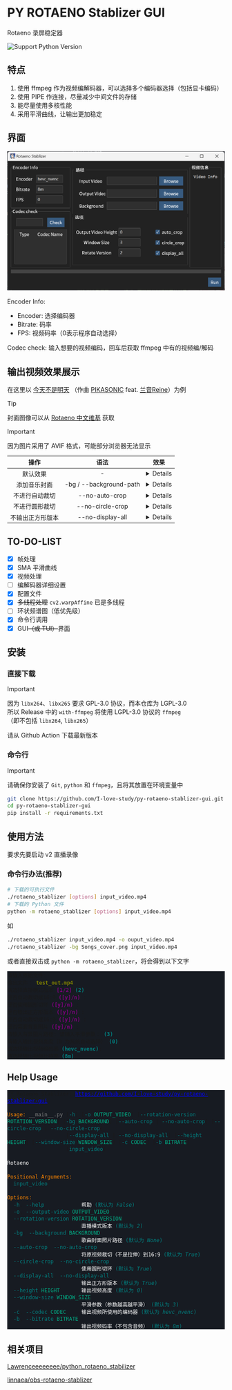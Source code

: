 # PY ROTAENO Stablizer GUI

Rotaeno 录屏稳定器

![Support Python Version](https://img.shields.io/python/required-version-toml?tomlFilePath=https%3A%2F%2Fraw.githubusercontent.com%2FI-love-study%2Fpy-rotaeno-stablizer-gui%2Fmain%2Fpyproject.toml)

## 特点

1. 使用 ffmpeg 作为视频编解码器，可以选择多个编码器选择（包括显卡编码）
2. 使用 PIPE 作连接，尽量减少中间文件的存储
3. 能尽量使用多核性能
4. 采用平滑曲线，让输出更加稳定

## 界面

![interface](docs_image/interface.png)

Encoder Info:

- Encoder: 选择编码器
- Bitrate: 码率
- FPS: 视频码率（0表示程序自动选择）
  
Codec check:
输入想要的视频编码，回车后获取 ffmpeg 中有的视频编/解码

## 输出视频效果展示

在这里以 [今天不是明天](https://www.bilibili.com/video/BV1pi4y1B7oz)
（作曲 [PIKASONIC](https://space.bilibili.com/262995951) feat. [兰音Reine](https://space.bilibili.com/698029620)）为例

> [!TIP]
> 封面图像可以从 [Rotaeno 中文维基](https://wiki.rotaeno.cn/) 获取

> [!IMPORTANT]
> 因为图片采用了 AVIF 格式，可能部分浏览器无法显示

|       操作       |          语法           |                                 效果                                  |
| :--------------: | :---------------------: | :-------------------------------------------------------------------: |
|     默认效果     |            -            |         <details>![normal](docs_image/normal.avif)</details>          |
|   添加音乐封面   | -bg / --background-path | <details>![with_background](docs_image/with_backgrond.avif)</details> |
|  不进行自动裁切  |     --no-auto-crop      |   <details>![no_auto_crop](docs_image/no_auto_crop.avif)</details>    |
|  不进行圆形裁切  |    --no-circle-crop     | <details>![no_circle_crop](docs_image/no_circle_crop.avif)</details>  |
| 不输出正方形版本 |    --no-display-all     | <details>![no_display_all](docs_image/no_display_all.avif)</details>  |

## TO-DO-LIST

- [x] 帧处理
- [x] SMA 平滑曲线
- [x] 视频处理
- [ ] 编解码器详细设置
- [x] 配置文件
- [x] ~~多线程处理~~ `cv2.warpAffine` 已是多线程
- [ ] 环状频谱图（低优先级）
- [x] 命令行调用
- [x] GUI~~（或 TUI）~~界面

## 安装

### 直接下载

> [!IMPORTANT]
> 因为 `libx264`、`libx265` 要求 GPL-3.0 协议，而本仓库为 LGPL-3.0  
> 所以 Release 中的 `with-ffmpeg` 将使用 LGPL-3.0 协议的 `ffmpeg`  
> （即不包括 `libx264`, `libx265`）

请从 Github Action 下载最新版本

### 命令行

> [!IMPORTANT]
> 请确保你安装了 `Git`, `python` 和 `ffmpeg`，且将其放置在环境变量中

```bash
git clone https://github.com/I-love-study/py-rotaeno-stablizer-gui.git
cd py-rotaeno-stablizer-gui
pip install -r requirements.txt
```

## 使用方法

要求先要启动 v2 直播录像

### 命令行办法(推荐)

```bash
# 下载的可执行文件
./rotaeno_stablizer [options] input_video.mp4
# 下载的 Python 文件
python -m rotaeno_stablizer [options] input_video.mp4
```

如

```bash
./rotaeno_stablizer input_video.mp4 -o ouput_video.mp4
./rotaeno_stablizer -bg Songs_cover.png input_video.mp4
```

或者直接双击或 `python -m rotaeno_stablizer`，将会得到以下文字

<pre style="font-family:Menlo,'DejaVu Sans Mono',consolas,sans-serif, monospace; background-color:#171b22">
<code style="font-family:inherit; background-color:#171b22">请输入原始文件:
输出文件： <span style="color: #808000; text-decoration-color: #808000; font-weight: bold">test_out.mp4</span>
请选择直播模式版本 <span style="color: #800080; text-decoration-color: #800080; font-weight: bold">[1/2]</span> <span style="color: #008080; text-decoration-color: #008080; font-weight: bold">(2)</span>:
是否自动裁切成16:9 <span style="color: #800080; text-decoration-color: #800080; font-weight: bold">([y]/n)</span> :
是否使用圆形切环 <span style="color: #800080; text-decoration-color: #800080; font-weight: bold">([y]/n)</span> :
是否输出正方形版本 <span style="color: #800080; text-decoration-color: #800080; font-weight: bold">([y]/n)</span> :
是否自动裁切成16:9 <span style="color: #800080; text-decoration-color: #800080; font-weight: bold">([y]/n)</span> :
是否需要背景图片 <span style="color: #800080; text-decoration-color: #800080; font-weight: bold">([y]/n)</span> :
请输入背景图片路径: 请输入平滑参数： <span style="color: #008080; text-decoration-color: #008080; font-weight: bold">(3)</span>:
请输入输出视频高度（0 为系统自动选择） <span style="color: #008080; text-decoration-color: #008080; font-weight: bold">(0)</span>:
请选择输出视频编码器 <span style="color: #008080; text-decoration-color: #008080; font-weight: bold">(hevc_nvenc)</span>:
请选择输出视频比特率 <span style="color: #008080; text-decoration-color: #008080; font-weight: bold">(8m)</span>: </code></pre>

## Help Usage

<pre style="font-family:Menlo,'DejaVu Sans Mono',consolas,sans-serif, monospace; background-color:#171b22">
<code style="font-family:inherit; background-color:#171b22">PY Rotaeno Stablizer: <span style="color: #0000ff; text-decoration-color: #0000ff; text-decoration: underline">https://github.com/I-love-study/py-rotaeno-stablizer-gui</span>

<span style="color: #ff8700; text-decoration-color: #ff8700">Usage:</span> <span style="color: #808080; text-decoration-color: #808080">__main__.py</span> [<span style="color: #008080; text-decoration-color: #008080">-h</span>] [<span style="color: #008080; text-decoration-color: #008080">-o</span> <span style="color: #00af87; text-decoration-color: #00af87">OUTPUT_VIDEO</span>] [<span style="color: #008080; text-decoration-color: #008080">--rotation-version</span> <span style="color: #00af87; text-decoration-color: #00af87">ROTATION_VERSION</span>] [<span style="color: #008080; text-decoration-color: #008080">-bg</span> <span style="color: #00af87; text-decoration-color: #00af87">BACKGROUND</span>] [<span style="color: #008080; text-decoration-color: #008080">--auto-crop</span> | <span style="color: #008080; text-decoration-color: #008080">--no-auto-crop</span>] [<span style="color: #008080; text-decoration-color: #008080">--circle-crop</span> | <span style="color: #008080; text-decoration-color: #008080">--no-circle-crop</span>]
                   [<span style="color: #008080; text-decoration-color: #008080">--display-all</span> | <span style="color: #008080; text-decoration-color: #008080">--no-display-all</span>] [<span style="color: #008080; text-decoration-color: #008080">--height</span> <span style="color: #00af87; text-decoration-color: #00af87">HEIGHT</span>] [<span style="color: #008080; text-decoration-color: #008080">--window-size</span> <span style="color: #00af87; text-decoration-color: #00af87">WINDOW_SIZE</span>] [<span style="color: #008080; text-decoration-color: #008080">-c</span> <span style="color: #00af87; text-decoration-color: #00af87">CODEC</span>] [<span style="color: #008080; text-decoration-color: #008080">-b</span> <span style="color: #00af87; text-decoration-color: #00af87">BITRATE</span>]
                   [<span style="color: #008080; text-decoration-color: #008080">input_video</span>]

<span style="color: #ffffff; text-decoration-color: #ffffff">Rotaeno</span>

<span style="color: #ff8700; text-decoration-color: #ff8700">Positional Arguments:</span>
  <span style="color: #008080; text-decoration-color: #008080">input_video</span>

<span style="color: #ff8700; text-decoration-color: #ff8700">Options:</span>
  <span style="color: #008080; text-decoration-color: #008080">-h</span>, <span style="color: #008080; text-decoration-color: #008080">--help</span>            <span style="color: #ffffff; text-decoration-color: #ffffff">帮助</span><span style="color: #008080; text-decoration-color: #008080"> (默认为 </span><span style="color: #008080; text-decoration-color: #008080; font-style: italic">False</span><span style="color: #008080; text-decoration-color: #008080">)</span>
  <span style="color: #008080; text-decoration-color: #008080">-o</span>, <span style="color: #008080; text-decoration-color: #008080">--output-video</span> <span style="color: #00af87; text-decoration-color: #00af87">OUTPUT_VIDEO</span>
  <span style="color: #008080; text-decoration-color: #008080">--rotation-version</span> <span style="color: #00af87; text-decoration-color: #00af87">ROTATION_VERSION</span>
                        <span style="color: #ffffff; text-decoration-color: #ffffff">直播模式版本</span><span style="color: #008080; text-decoration-color: #008080"> (默认为 </span><span style="color: #008080; text-decoration-color: #008080; font-style: italic">2</span><span style="color: #008080; text-decoration-color: #008080">)</span>
  <span style="color: #008080; text-decoration-color: #008080">-bg</span>, <span style="color: #008080; text-decoration-color: #008080">--background</span> <span style="color: #00af87; text-decoration-color: #00af87">BACKGROUND</span>
                        <span style="color: #ffffff; text-decoration-color: #ffffff">歌曲封面照片路径</span><span style="color: #008080; text-decoration-color: #008080"> (默认为 </span><span style="color: #008080; text-decoration-color: #008080; font-style: italic">None</span><span style="color: #008080; text-decoration-color: #008080">)</span>
  <span style="color: #008080; text-decoration-color: #008080">--auto-crop</span>, <span style="color: #008080; text-decoration-color: #008080">--no-auto-crop</span>
                        <span style="color: #ffffff; text-decoration-color: #ffffff">将原视频裁切（不是拉伸）到16:9</span><span style="color: #008080; text-decoration-color: #008080"> (默认为 </span><span style="color: #008080; text-decoration-color: #008080; font-style: italic">True</span><span style="color: #008080; text-decoration-color: #008080">)</span>
  <span style="color: #008080; text-decoration-color: #008080">--circle-crop</span>, <span style="color: #008080; text-decoration-color: #008080">--no-circle-crop</span>
                        <span style="color: #ffffff; text-decoration-color: #ffffff">使用圆形切环</span><span style="color: #008080; text-decoration-color: #008080"> (默认为 </span><span style="color: #008080; text-decoration-color: #008080; font-style: italic">True</span><span style="color: #008080; text-decoration-color: #008080">)</span>
  <span style="color: #008080; text-decoration-color: #008080">--display-all</span>, <span style="color: #008080; text-decoration-color: #008080">--no-display-all</span>
                        <span style="color: #ffffff; text-decoration-color: #ffffff">输出正方形版本</span><span style="color: #008080; text-decoration-color: #008080"> (默认为 </span><span style="color: #008080; text-decoration-color: #008080; font-style: italic">True</span><span style="color: #008080; text-decoration-color: #008080">)</span>
  <span style="color: #008080; text-decoration-color: #008080">--height</span> <span style="color: #00af87; text-decoration-color: #00af87">HEIGHT</span>       <span style="color: #ffffff; text-decoration-color: #ffffff">输出视频高度</span><span style="color: #008080; text-decoration-color: #008080"> (默认为 </span><span style="color: #008080; text-decoration-color: #008080; font-style: italic">0</span><span style="color: #008080; text-decoration-color: #008080">)</span>
  <span style="color: #008080; text-decoration-color: #008080">--window-size</span> <span style="color: #00af87; text-decoration-color: #00af87">WINDOW_SIZE</span>
                        <span style="color: #ffffff; text-decoration-color: #ffffff">平滑参数（参数越高越平滑）</span><span style="color: #008080; text-decoration-color: #008080"> (默认为 </span><span style="color: #008080; text-decoration-color: #008080; font-style: italic">3</span><span style="color: #008080; text-decoration-color: #008080">)</span>
  <span style="color: #008080; text-decoration-color: #008080">-c</span>, <span style="color: #008080; text-decoration-color: #008080">--codec</span> <span style="color: #00af87; text-decoration-color: #00af87">CODEC</span>     <span style="color: #ffffff; text-decoration-color: #ffffff">输出视频所使用的编码器</span><span style="color: #008080; text-decoration-color: #008080"> (默认为 </span><span style="color: #008080; text-decoration-color: #008080; font-style: italic">hevc_nvenc</span><span style="color: #008080; text-decoration-color: #008080">)</span>
  <span style="color: #008080; text-decoration-color: #008080">-b</span>, <span style="color: #008080; text-decoration-color: #008080">--bitrate</span> <span style="color: #00af87; text-decoration-color: #00af87">BITRATE</span>
                        <span style="color: #ffffff; text-decoration-color: #ffffff">输出视频码率（不包含音频）</span><span style="color: #008080; text-decoration-color: #008080"> (默认为 </span><span style="color: #008080; text-decoration-color: #008080; font-style: italic">8m</span><span style="color: #008080; text-decoration-color: #008080">)</span>
</code></pre>

## 相关项目

[Lawrenceeeeeeee/python_rotaeno_stabilizer](https://github.com/Lawrenceeeeeeee/python_rotaeno_stabilizer)

[linnaea/obs-rotaeno-stablizer](https://github.com/linnaea/obs-rotaeno-stablizer)
